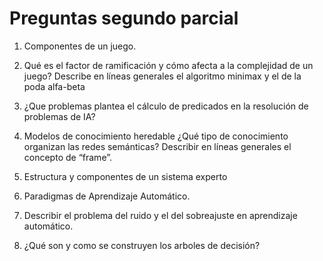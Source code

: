 # Preguntas segundo parcial

1. Componentes de un juego.

2. Qué es el factor de ramificación y cómo afecta a la complejidad de un juego? Describe en líneas generales el algoritmo minimax y el de la poda alfa-beta

3. ¿Que problemas plantea el cálculo de predicados en la resolución de problemas de IA?

4. Modelos de conocimiento heredable ¿Qué tipo de conocimiento organizan las redes semánticas? Describir en líneas generales el concepto de “frame”.

5. Estructura y componentes de un sistema experto

6. Paradigmas de Aprendizaje Automático.

7. Describir el problema del ruido y el del sobreajuste en aprendizaje automático.

8. ¿Qué son y como se construyen los arboles de decisión?